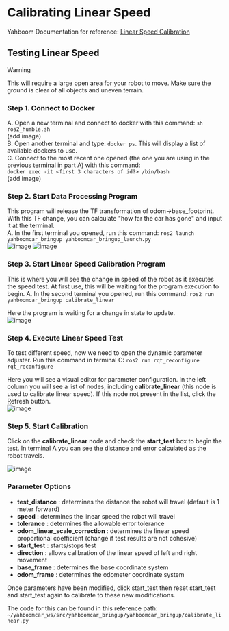 # Calibrating Linear Speed
Yahboom Documentation for reference: [Linear Speed Calibration](http://www.yahboom.net/study/MicroROS-Pi5)

## Testing Linear Speed 
> [!WARNING]  
> This will require a large open area for your robot to move. Make sure the ground is clear of all objects and uneven terrain.

### Step 1. Connect to Docker
A. Open a new terminal and connect to docker with this command: ```sh ros2_humble.sh```\
(add image)\
B. Open another terminal and type: ```docker ps```. This will display a list of available dockers to use.\
C. Connect to the most recent one opened (the one you are using in the previous terminal in part A) with this command:\
```docker exec -it <first 3 characters of id?> /bin/bash```\
(add image)

### Step 2. Start Data Processing Program
This program will release the TF transformation of odom->base_footprint. With this TF change, you can calculate "how far the car has gone" and input it at the terminal.\
A. In the first terminal you opened, run this command: ```ros2 launch yahboomcar_bringup yahboomcar_bringup_launch.py```\
![image](https://github.com/ChristianaMH/REU24/assets/106120377/2b3f663a-8214-42c1-8cc1-3dbabcc8e8ff)
![image](https://github.com/ChristianaMH/REU24/assets/106120377/6b518174-d936-4f49-89be-fe4e50e76922)


### Step 3. Start Linear Speed Calibration Program
This is where you will see the change in speed of the robot as it executes the speed test. At first use, this will be waiting for the program execution to begin.
A. In the second terminal you opened, run this command: ```ros2 run yahboomcar_bringup calibrate_linear```

Here the program is waiting for a change in state to update.\
![image](https://github.com/ChristianaMH/REU24/assets/106120377/337d68f3-31f2-4c34-86b0-de231e62516e)


### Step 4. Execute Linear Speed Test
To test different speed, now we need to open the dynamic parameter adjuster. Run this command in terminal C: ```ros2 run rqt_reconfigure rqt_reconfigure```

Here you will see a visual editor for parameter configuration. In the left column you will see a list of nodes, including <b>calibrate_linear</b> (this node is 
used to calibrate linear speed). If this node not present in the list, click the Refresh button.\
![image](https://github.com/ChristianaMH/REU24/assets/106120377/ff791402-95a1-42b4-88d6-474216f770e6)



### Step 5. Start Calibration
Click on the <b>calibrate_linear</b> node and check the <b>start_test</b> box to begin the test. In terminal A you can see the distance and error calculated as the robot travels. 

![image](https://github.com/ChristianaMH/REU24/assets/106120377/882754ef-789f-4716-b4ef-3318876fb0f7)

### Parameter Options
- <b>test_distance</b> : determines the distance the robot will travel (default is 1 meter forward)
- <b>speed</b> : determines the linear speed the robot will travel
- <b>tolerance</b> : determines the allowable error tolerance
- <b>odom_linear_scale_correction</b> : determines the linear speed proportional coefficient (change if test results are not cohesive)
- <b>start_test</b> : starts/stops test
- <b>direction</b> : allows calibration of the linear speed of left and right movement
- <b>base_frame</b> : determines the base coordinate system
- <b>odom_frame</b> : determines the odometer coordinate system

Once parameters have been modified, click start_test then reset start_test and start_test again to calibrate to these new modifications.

The code for this can be found in this reference path: ```~/yahboomcar_ws/src/yahboomcar_bringup/yahboomcar_bringup/calibrate_linear.py```

